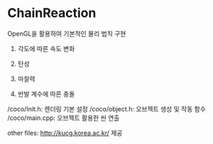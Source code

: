 # ChainReaction

OpenGL을 활용하여 기본적인 물리 법칙 구현

1. 각도에 따른 속도 변화


2. 탄성


3. 마찰력


4. 반발 계수에 따른 충돌


/coco/Init.h: 렌더링 기본 설정
/coco/object.h: 오브젝트 생성 및 작동 함수
/coco/main.cpp: 오브젝트 활용한 씬 연출

other files: http://kucg.korea.ac.kr/ 제공
